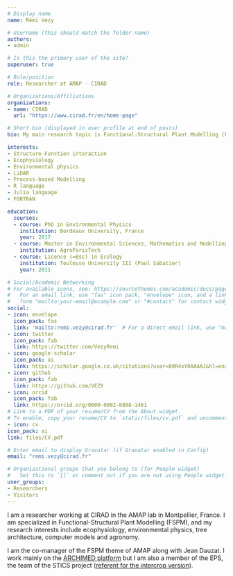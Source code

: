 ```yaml
---
# Display name
name: Rémi Vezy

# Username (this should match the folder name)
authors:
- admin

# Is this the primary user of the site?
superuser: true

# Role/position
role: Researcher at AMAP - CIRAD

# Organizations/Affiliations
organizations:
- name: CIRAD
  url: "https://www.cirad.fr/en/home-page"

# Short bio (displayed in user profile at end of posts)
bio: My main research topic is Functional-Structural Plant Modelling (FSPM).

interests:
- Structure-Function interaction
- Ecophysiology
- Environmental physics
- LiDAR
- Process-based Modelling
- R language
- Julia language
- FORTRAN

education:
  courses:
  - course: PhD in Environmental Physics
    institution: Bordeaux University, France
    year: 2017
  - course: Master in Environmental Sciences, Mathematics and Modelling
    institution: AgroParisTech
  - course: Licence (=Bsc) in Ecology
    institution: Toulouse University III (Paul Sabatier)
    year: 2011

# Social/Academic Networking
# For available icons, see: https://sourcethemes.com/academic/docs/page-builder/#icons
#   For an email link, use "fas" icon pack, "envelope" icon, and a link in the
#   form "mailto:your-email@example.com" or "#contact" for contact widget.
social:
- icon: envelope
  icon_pack: fas
  link: 'mailto:remi.vezy@cirad.fr'  # For a direct email link, use "mailto:test@example.org".
- icon: twitter
  icon_pack: fab
  link: https://twitter.com/VezyRemi
- icon: google-scholar
  icon_pack: ai
  link: https://scholar.google.co.uk/citations?user=09R4xY0AAAAJ&hl=eng
- icon: github
  icon_pack: fab
  link: https://github.com/VEZY
- icon: orcid
  icon_pack: fab
  link: https://orcid.org/0000-0002-0808-1461
# Link to a PDF of your resume/CV from the About widget.
# To enable, copy your resume/CV to `static/files/cv.pdf` and uncomment the lines below.
- icon: cv
icon_pack: ai
link: files/CV.pdf

# Enter email to display Gravatar (if Gravatar enabled in Config)
email: "remi.vezy@cirad.fr"

# Organizational groups that you belong to (for People widget)
#   Set this to `[]` or comment out if you are not using People widget.
user_groups:
- Researchers
- Visitors
---
```


I am a researcher working at CIRAD in the AMAP lab in Montpellier, France. I am specialized in Functional-Structural Plant Modelling (FSPM), and my research interests include ecophysiology, environmental physics, tree architecture, computer models and agronomy.

I am the co-manager of the FSPM theme of AMAP along with Jean Dauzat. I work mainly on the [ARCHIMED platform](https://archimed-platform.github.io/) but I am also a member of the EPS, the team of the STICS project ([referent for the intercrop version](https://www6.paca.inrae.fr/stics_eng/zoom-on/Presentation)).